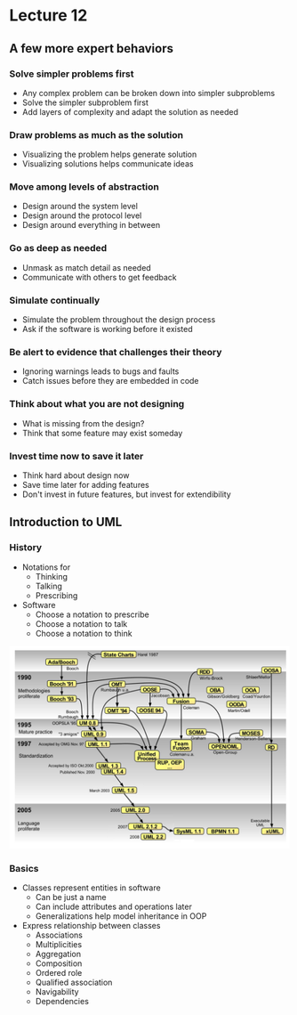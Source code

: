 # Lecture 12

## A few more expert behaviors

### Solve simpler problems first

- Any complex problem can be broken down into simpler subproblems
- Solve the simpler subproblem first
- Add layers of complexity and adapt the solution as needed

### Draw problems as much as the solution

- Visualizing the problem helps generate solution
- Visualizing solutions helps communicate ideas

### Move among levels of abstraction

- Design around the system level
- Design around the protocol level
- Design around everything in between

### Go as deep as needed

- Unmask as match detail as needed
- Communicate with others to get feedback

### Simulate continually

- Simulate the problem throughout the design process
- Ask if the software is working before it existed

### Be alert to evidence that challenges their theory

- Ignoring warnings leads to bugs and faults
- Catch issues before they are embedded in code

### Think about what you are not designing

- What is missing from the design?
- Think that some feature may exist someday

### Invest time now to save it later

- Think hard about design now
- Save time later for adding features
- Don't invest in future features, but invest for extendibility

## Introduction to UML

### History

- Notations for
    - Thinking
    - Talking
    - Prescribing
- Software
    - Choose a notation to prescribe
    - Choose a notation to talk
    - Choose a notation to think

![UML History](./figures/history-of-uml.png)

### Basics

- Classes represent entities in software
    - Can be just a name
    - Can include attributes and operations later
    - Generalizations help model inheritance in OOP
- Express relationship between classes
    - Associations
    - Multiplicities
    - Aggregation
    - Composition
    - Ordered role
    - Qualified association
    - Navigability
    - Dependencies